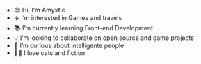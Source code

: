 - 😊 Hi, I’m Amyxtic
- ✈️ I’m interested in Games and travels
- 📚 I’m currently learning Front-end Development
- 💡 I’m looking to collaborate on open source and game projects
- 👀 I’m curious about intelligente people
- 🐱‍🚀 I love cats and fiction

<!---
Amyxtic/Amyxtic is a ✨ special ✨ repository because its `README.md` (this file) appears on your GitHub profile.
You can click the Preview link to take a look at your changes.
--->
